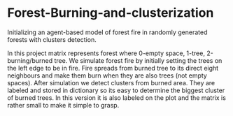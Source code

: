 # Forest-Burning-and-clusterization
Initializing an agent-based model of forest fire in randomly generated forests with clusters detection.

In this project matrix represents forest where 0-empty space, 1-tree, 2-burning/burned tree. We simulate forest fire by initially
setting the trees on the left edge to be in fire. Fire spreads from burned tree to its direct eight neighbours and make them burn
when they are also trees (not empty spaces). After simulation we detect clusters from burned area. They are labeled and stored
in dictionary so its easy to determine the biggest cluster of burned trees. In this version it is also labeled on the plot and the matrix
is rather small to make it simple to grasp.
